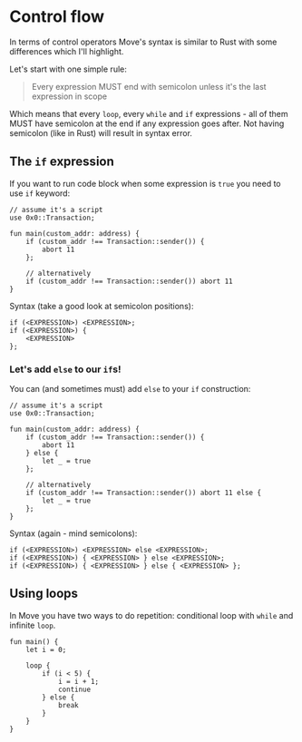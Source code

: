 # Control flow

In terms of control operators Move's syntax is similar to Rust with some differences which I'll highlight.

Let's start with one simple rule:

> Every expression MUST end with semicolon unless it's the last expression in scope

Which means that every `loop`, every `while` and `if` expressions - all of them MUST have semicolon at the end if any expression goes after. Not having semicolon (like in Rust) will result in syntax error.

## The `if` expression

If you want to run code block when some expression is `true` you need to use `if` keyword:

```Move
// assume it's a script
use 0x0::Transaction;

fun main(custom_addr: address) {
    if (custom_addr !== Transaction::sender()) {
        abort 11
    };

    // alternatively
    if (custom_addr !== Transaction::sender()) abort 11
}
```

Syntax (take a good look at semicolon positions):

```Move
if (<EXPRESSION>) <EXPRESSION>;
if (<EXPRESSION>) {
    <EXPRESSION>
};
```

### Let's add `else` to our `if`s!

You can (and sometimes must) add `else` to your `if` construction:
```Move
// assume it's a script
use 0x0::Transaction;

fun main(custom_addr: address) {
    if (custom_addr !== Transaction::sender()) {
        abort 11
    } else {
        let _ = true
    };

    // alternatively
    if (custom_addr !== Transaction::sender()) abort 11 else {
        let _ = true
    };
}
```

Syntax (again - mind semicolons):
```Move
if (<EXPRESSION>) <EXPRESSION> else <EXPRESSION>;
if (<EXPRESSION>) { <EXPRESSION> } else <EXPRESSION>;
if (<EXPRESSION>) { <EXPRESSION> } else { <EXPRESSION> };
```

## Using loops

In Move you have two ways to do repetition: conditional loop with `while` and infinite `loop`.

```Move
fun main() {
    let i = 0;

    loop {
        if (i < 5) {
            i = i + 1;
            continue
        } else {
            break
        }
    }
}
```
